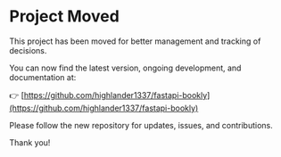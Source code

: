 # Project Moved

This project has been moved for better management and tracking of decisions.

You can now find the latest version, ongoing development, and documentation at:

👉 [https://github.com/highlander1337/fastapi-bookly](https://github.com/highlander1337/fastapi-bookly)

Please follow the new repository for updates, issues, and contributions.

Thank you!

